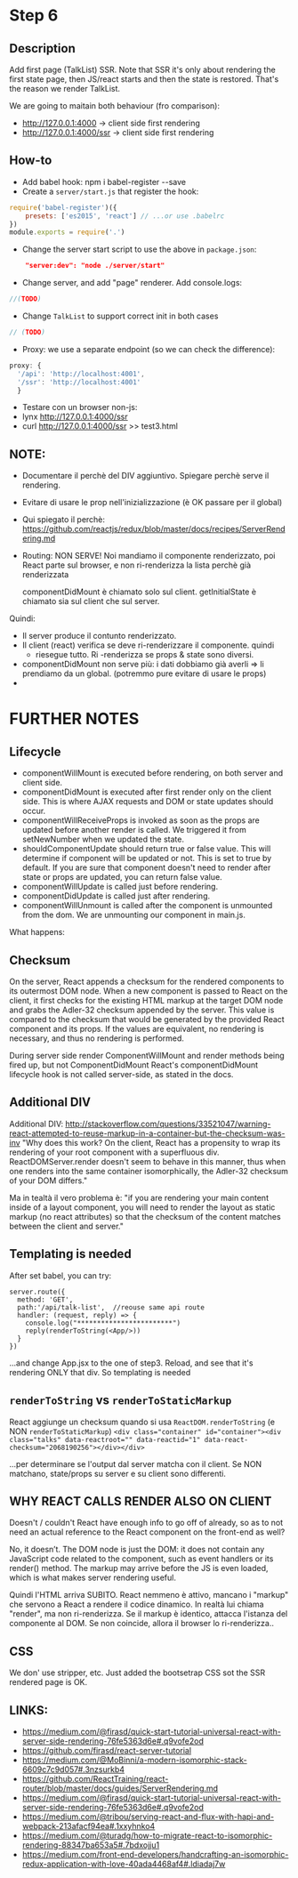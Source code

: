 # Step 6

## Description
Add first page (TalkList) SSR.
Note that SSR it's only about rendering the first state page, then JS/react
starts and then the state is restored. That's the reason we render
TalkList.

We are going to maitain both behaviour (fro comparison):
- http://127.0.0.1:4000 -> client side first rendering
- http://127.0.0.1:4000/ssr -> client side first rendering

## How-to
- Add babel hook: npm i babel-register --save
- Create a `server/start.js` that register the hook:
``` javascript
require('babel-register')({
    presets: ['es2015', 'react'] // ...or use .babelrc
})
module.exports = require('.')
```
- Change the server start script to use the above in `package.json`:
``` json
    "server:dev": "node ./server/start"
```
- Change server, and add "page" renderer.  Add console.logs:
``` javascript
//(TODO)
```

- Change `TalkList` to support correct init in both cases
``` javascript
// (TODO)
```
- Proxy: we use a separate endpoint (so we can check the difference):
``` javascript
proxy: {
  '/api': 'http://localhost:4001',
  '/ssr': 'http://localhost:4001'
  }
```
-  Testare con un browser non-js:
  - lynx http://127.0.0.1:4000/ssr
  - curl http://127.0.0.1:4000/ssr >> test3.html

## NOTE:
- Documentare il perchè del DIV aggiuntivo. Spiegare perchè serve il rendering.
- Evitare di usare le prop nell'inizializzazione (è OK passare per il global)
- Qui spiegato il perchè: https://github.com/reactjs/redux/blob/master/docs/recipes/ServerRendering.md
- Routing: NON SERVE! Noi mandiamo il componente renderizzato, poi React parte sul browser,
e non ri-renderizza la lista perchè già renderizzata

  componentDidMount è chiamato solo sul client.
  getInitialState è chiamato sia sul client che sul server.

Quindi:
- Il server produce il contunto renderizzato.
- Il client (react) verifica se deve ri-renderizzare il componente. quindi
  - riesegue tutto. Ri -renderizza se props & state sono diversi.
- componentDidMount non serve più: i dati dobbiamo già averli => li prendiamo da un global.
  (potremmo pure evitare di usare le props)
-

# FURTHER NOTES
## Lifecycle

  - componentWillMount is executed before rendering, on both server and client side.
  - componentDidMount is executed after first render only on the client side. This is where AJAX requests and DOM or state updates should occur.
  - componentWillReceiveProps is invoked as soon as the props are updated before another render is called. We triggered it from setNewNumber when we updated the state.
  - shouldComponentUpdate should return true or false value. This will determine if component will be updated or not. This is set to true by default. If you are sure that component doesn't need to render after state or props are updated, you can return false value.
  - componentWillUpdate is called just before rendering.
  - componentDidUpdate is called just after rendering.
  - componentWillUnmount is called after the component is unmounted from the dom. We are unmounting our component in main.js.

What happens:

## Checksum
On the server, React appends a checksum for the rendered components to its outermost DOM node.
When a new component is passed to React on the client, it first checks for the existing HTML markup at the target DOM node and grabs the Adler-32 checksum appended by the server.
This value is compared to the checksum that would be generated by the provided React component and its props.
If the values are equivalent, no rendering is necessary, and thus no rendering is performed.

During server side render ComponentWillMount and render methods being fired up, but not ComponentDidMount
React's componentDidMount lifecycle hook is not called server-side, as stated in the docs.


## Additional DIV
Additional DIV: http://stackoverflow.com/questions/33521047/warning-react-attempted-to-reuse-markup-in-a-container-but-the-checksum-was-inv
"Why does this work? On the client, React has a propensity to wrap its rendering of your root component with a superfluous div. ReactDOMServer.render doesn't seem to behave in this manner, thus when one renders into the same container isomorphically, the Adler-32 checksum of your DOM differs."

Ma in tealtà il vero  problema è:
"if you are rendering your main content inside of a layout component, you will need to render the layout as static markup (no react attributes) so that the checksum of the content matches between the client and server."

## Templating is needed

After set babel, you can try:
```
server.route({
  method: 'GET',
  path:'/api/talk-list',  //reouse same api route
  handler: (request, reply) => {
    console.log("************************")
    reply(renderToString(<App/>))
  }
})
```
...and change App.jsx to the one of step3. Reload, and see that it's rendering
ONLY that div. So templating is needed


## `renderToString` vs `renderToStaticMarkup`
React aggiunge un checksum quando si usa `ReactDOM.renderToString` (e NON `renderToStaticMarkup`)
`<div class="container" id="container"><div class="talks" data-reactroot="" data-reactid="1" data-react-checksum="2068190256"></div></div>`

...per determinare se l'output dal server matcha con il client. Se NON matchano,
state/props su server e su client sono differenti.


## WHY REACT CALLS RENDER ALSO ON CLIENT

Doesn't / couldn't React have enough info to go off of already, so as to not need an actual reference to the React component on the front-end as well?

No, it doesn’t. The DOM node is just the DOM: it does not contain any JavaScript code related to the component, such as event handlers or its render() method. The markup may arrive before the JS is even loaded, which is what makes server rendering useful.

Quindi l'HTML arriva SUBITO. React nemmeno è attivo, mancano i "markup" che servono
a React a rendere il codice dinamico.
In realtà lui chiama "render", ma non ri-renderizza. Se il markup è identico, attacca l'istanza
del componente al DOM. Se non coincide, allora il browser lo ri-renderizza..

## CSS
We don' use stripper, etc. Just added the bootsetrap CSS sot the SSR rendered page
is OK.

## LINKS:
- https://medium.com/@firasd/quick-start-tutorial-universal-react-with-server-side-rendering-76fe5363d6e#.q9vofe2od
- https://github.com/firasd/react-server-tutorial
- https://medium.com/@MoBinni/a-modern-isomorphic-stack-6609c7c9d057#.3nzsurkb4
- https://github.com/ReactTraining/react-router/blob/master/docs/guides/ServerRendering.md
- https://medium.com/@firasd/quick-start-tutorial-universal-react-with-server-side-rendering-76fe5363d6e#.q9vofe2od
- https://medium.com/@tribou/serving-react-and-flux-with-hapi-and-webpack-213afacf94ea#.1xxyhnko4
- https://medium.com/@turadg/how-to-migrate-react-to-isomorphic-rendering-88347ba653a5#.7bdxojju1
- https://medium.com/front-end-developers/handcrafting-an-isomorphic-redux-application-with-love-40ada4468af4#.ldiadaj7w
